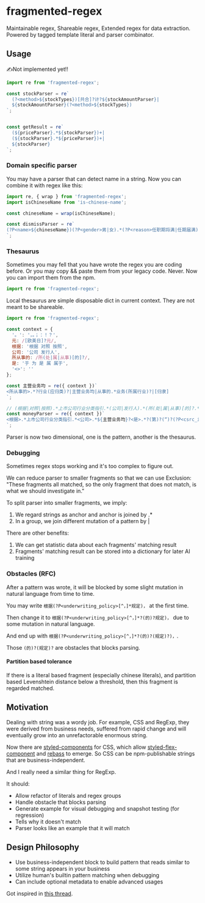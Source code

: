 # fragmented-regex

Maintainable regex, Shareable regex, Extended regex for data extraction. Powered by tagged template literal and parser combinator.

## Usage

✍️Not implemented yet!!

```javascript
import re from 'fragmented-regex';

const stockParser = re`
  (?<method>${stockTypes})[共合]?计?${stockAmountParser}|
  ${stockAmountParser}(?<method>${stockTypes})
`;


const getResult = re`
  (${priceParser}.*${stockParser})+|
  (${stockParser}.*${priceParser})+|
  ${stockParser}
`;
```

### Domain specific parser

You may have a parser that can detect name in a string. Now you can combine it with regex like this:

```javascript
import re, { wrap } from 'fragmented-regex';
import isChineseName from 'is-chinese-name';

const chineseName = wrap(isChineseName);

const dismissParser = re`
(?P<name>${chineseName})(?P<gender>男|女).*(?P<reason>任职期将满|任期届满)
`;

```

### Thesaurus

Sometimes you may fell that you have wrote the regex you are coding before. Or you may copy && paste them from your legacy code. Never. Now you can import them from the npm.

```javascript
import re from 'fragmented-regex';


```

Local thesaurus are simple disposable dict in current context. They are not meant to be shareable.

```javascript
import re from 'fragmented-regex';

const context = {
  '。': '，。；：！？',
  元: /[欧美日]?元/,
  根据: '根据 对照 按照',
  公司: '公司 发行人',
  所从事的: /所(处|属|从事)[的]?/,
  是: '于 为 是 属 属于',
  '<>': ''
};

const 主营业务均 = re({ context })`
<所从事的>.*?行业(应归类)?|主营业务均|从事的.*业务(所属行业)?|[归隶]
`;

// (根据|对照|按照).*上市公司行业分类指引.*(公司|发行人).*(所(处|属|从事)[的]?.*?行业(应归类)?|主营业务均|从事的.*业务(所属行业)?|[归隶])?(于|为|是|属(于)?).*?(第)?(“)?(?P<csrc_industry_code>[A-Z][\d]{2})(?P<csrc_industry_name>.*)(的|”||，|。)
const moneyParser = re({ context })`
<根据>.*上市公司行业分类指引.*<公司>.*${主营业务均}?<是>.*?(第)?(“)?(?P<csrc_industry_code>[A-Z][\d]{2})(?P<csrc_industry_name>.*)(的|”||，|。)
`;

```

Parser is now two dimensional, one is the pattern, another is the thesaurus.

### Debugging

Sometimes regex stops working and it's too complex to figure out.

We can reduce parser to smaller fragments so that we can use Exclusion: "These fragments all matched, so the only fragment that does not match, is what we should investigate in."

To split parser into smaller fragments, we imply:

1. We regard strings as anchor and anchor is joined by .*
1. In a group, we join different mutation of a pattern by |

There are other benefits:

1. We can get statistic data about each fragments' matching result
1. Fragments' matching result can be stored into a dictionary for later AI training

### Obstacles (RFC)

After a pattern was wrote, it will be blocked by some slight mutation in natural language from time to time.

You may write ```根据(?P<underwriting_policy>[^，]*规定)，``` at the first time.

Then change it to ```根据(?P<underwriting_policy>[^，]*?(的)?规定)，``` due to some mutation in natural language.

And end up with ```根据(?P<underwriting_policy>[^，]*?(的)?(规定)?)，```.

Those ```(的)?(规定)?``` are obstacles that blocks parsing.

#### Partition based tolerance

If there is a literal based fragment (especially chinese literals), and partition based Levenshtein distance below a threshold, then this fragment is regarded matched.

## Motivation

Dealing with string was a wordy job. For example, CSS and RegExp, they were derived from business needs, suffered from rapid change and will eventually grow into an unrefactorable enormous string.

Now there are [styled-components](https://github.com/styled-components/styled-components) for CSS, which allow [styled-flex-component](https://github.com/SaraVieira/styled-flex-component) and [rebass](https://github.com/jxnblk/rebass) to emerge. So CSS can be npm-publishable strings that are business-independent.

And I really need a similar thing for RegExp.

It should:

- Allow refactor of literals and regex groups
- Handle obstacle that blocks parsing
- Generate example for visual debugging and snapshot testing (for regression)
- Tells why it doesn't match
- Parser looks like an example that it will match

## Design Philosophy

- Use business-independent block to build pattern that reads similar to some string appears in your business
- Utilize human's builtin pattern matching when debugging
- Can include optional metadata to enable advanced usages

Got inspired in [this thread](https://github.com/GregRos/parjs/issues/4#issuecomment-379176500).
